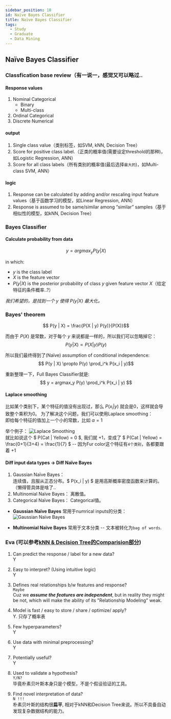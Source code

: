 ```yaml
---
sidebar_position: 10
id: Naïve Bayes Classifier
title: Naïve Bayes Classifier
tags:
  - Study
  - Graduate
  - Data Mining
---
```



## Naïve Bayes Classifier

### Classfication base review（有一说一，感觉又可以略过..

#### Response values
1. Nominal Categorical
    - Binary
    - Multi-class
2. Ordinal Categorical
3. Discrete Numerical

#### output
1. Single class value（类别标签，如SVM, kNN, Decision Tree）
2. Score for positive class label.（正类的概率值(需要设定threshold的那种)，如Logistic Regression, ANN）
3. Score for all class labels（所有类别的概率值(最后选择`最大的`)，如Multi-class SVM, ANN）

#### logic
1. Response can be calculated by adding and/or rescaling input feature values（基于函数学习的模型，如Linear Regression, ANN）
2. Response is assumed to be same/similar among “similar” samples（基于相似性的模型，如kNN, Decision Tree）

### Bayes Classifier

#### Calculate probability from data

$$
y = argmax_y P(y | X)
$$

in which:  
- $y$ is the class label
- $X$ is the feature vector
- $P(y | X)$ is the posterior probability of class $y$ given feature vector $X$（给定特征的条件概率..?）  

*我们希望的，是找到一个 $y$ 使得 $P(y | X)$ 最大化。*


### Bayes' theorem
$$
P(y | X) = \frac{P(X | y) P(y)}{P(X)}$$

而由于 $P(X)$ 是常数，对于每个 $y$ 来说都是一样的，所以我们可以忽略掉它：
$$
P(y | X) \propto P(X | y) P(y)$$

所以我们最终得到了(Naïve) assumption of conditional independence:
$$
P(y | X) \propto P(y) \prod_i^k P(x_i | y)$$

重新整理一下，Full Bayes Classifier就是:
$$
y = argmax_y P(y) \prod_i^k P(x_i | y)
$$

#### Laplace smoothing
比如某个类别下，某个特征的值没有出现过，那么 $P(x_i | y)$ 就会是0，这样就会导致整个乘积为0。
为了解决这个问题，我们可以使用Laplace smoothing：  
即给每个特征的值加上一个小的常数，比如 $\alpha = 1$

举个例子：
![Laplace Smoothing](https://jcqn.oss-cn-beijing.aliyuncs.com/img_blog/514DM/514DM_23.png)  
就比如说这个 $ P(Cat | Yellow) = 0 $, 我们就 +1，变成了 $ P(Cat | Yellow) = \frac{0+1}{3+4} = \frac{1}{7} $ -- 因为Fur color这个特征有`4个类别`，各都要跟着 +1


#### Diff input data types -> Diff Naïve Bayes

1. Gaussian Naïve Bayes：  
连续值，且服从正态分布。$ P(x_i | y) $ 是用高斯概率密度函数来计算的。（懒得管具体是啥了..
2. Multinomial Naïve Bayes：
离散值。
3. Categorical Naïve Bayes：
Categorical值。

- **Gaussian Naïve Bayes** 常用于numrical inputs的分类：
![Gaussian Naïve Bayes](https://jcqn.oss-cn-beijing.aliyuncs.com/img_blog/514DM/514DM_24.png)

- **Multinomial Naïve Bayes** 常用于文本分类 -- 文本被转化为`bag of words`.


### Eva (可以参考[kNN & Decision Tree的Comparision部分](https://anticounter.netlify.app/docs/Study/Graduate-1B/01_514A-DataMining/kNNs%20and%20Decision%20Trees#comparison))

1. Can predict the response / label for a new data?  
Y

2. Easy to interpret? (Using intuitive logic)  
Y

3. Defines real relationships b/w features and response?  
`Maybe`  
Cuz we ***assume the features are independent***, but in reality they might be not, which will make the ability of its "Relationship Modeling" weak.

4. Model is fast / easy to store / share / optimize/ apply?  
Y. 只存了概率表

5. Few hyperparameters?  
Y

6. Use data with minimal preprocessing?  
Y

7. Potentially useful?  
Y

8. Used to validate a hypothesis?  
`Y/N?`  
毕竟朴素贝叶斯本身只是个模型，不是个假设验证的工具。

9. Find novel interpretation of data?  
`N !!!`  
朴素贝叶斯的结构很**扁平**, 相对于kNN和Decision Tree来说。所以不具备自动发现复杂数据结构的能力。